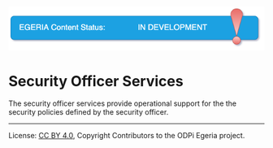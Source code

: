 <!-- SPDX-License-Identifier: CC-BY-4.0 -->
<!-- Copyright Contributors to the ODPi Egeria project. -->

![InDev](../../../open-metadata-publication/website/images/egeria-content-status-in-development.png#pagewidth)

# Security Officer Services

The security officer services provide operational support for the
the security policies defined by the security officer.




----
License: [CC BY 4.0](https://creativecommons.org/licenses/by/4.0/),
Copyright Contributors to the ODPi Egeria project.